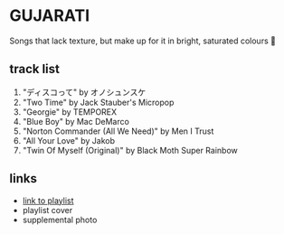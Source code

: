 # GUJARATI

Songs that lack texture, but make up for it in bright, saturated colours 🔀

## track list

1. "ディスコって" by オノシュンスケ
2. "Two Time" by Jack Stauber's Micropop
3. "Georgie" by TEMPOREX
4. "Blue Boy" by Mac DeMarco
5. "Norton Commander (All We Need)" by Men I Trust
6. "All Your Love" by Jakob
7. "Twin Of Myself (Original)" by Black Moth Super Rainbow

## links

- [link to playlist](https://open.spotify.com/playlist/1S7wV494SieVYVUQBsL5gU)
- playlist cover
- supplemental photo
